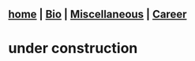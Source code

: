 [home](index.md) | [Bio](bio.md) | [Miscellaneous](misc.md) | [Career](career.md)
-----
# under construction